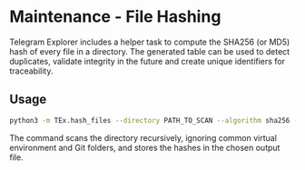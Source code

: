 # Maintenance - File Hashing

Telegram Explorer includes a helper task to compute the SHA256 (or MD5) hash of every file in a directory. The generated table can be used to detect duplicates, validate integrity in the future and create unique identifiers for traceability.

## Usage

```bash
python3 -m TEx.hash_files --directory PATH_TO_SCAN --algorithm sha256 --output file_hashes.json
```

The command scans the directory recursively, ignoring common virtual environment and Git folders, and stores the hashes in the chosen output file.
